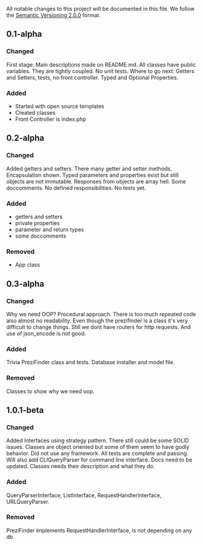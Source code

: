 All notable changes to this project will be documented in this file.
We follow the [Semantic Versioning 2.0.0](http://semver.org/) format.

## 0.1-alpha

### Changed
First stage: Main descriptions made on README.md. All classes have public variables. They are tightly coupled.
No unit tests. Where to go next: Getters and Setters, tests, no front controller. Typed and Optional Properties.

### Added
- Started with open source templates
- Created classes
- Front Controller is index.php

## 0.2-alpha

### Changed
Added getters and setters. There many getter and setter methods. Encapsulation shown.
Typed parameters and properties exist but still objects are not immutable.
Responses from objects are array hell. Some doccomments. No defined responsibilities.
No tests yet.

### Added
- getters and setters
- private properties
- parameter and return types
- some doccomments

### Removed
- App class

## 0.3-alpha

### Changed
Why we need OOP? Procedural approach. There is too much repeated code also almost no readability. Even though 
the prezifinder is a class it's very difficult to change things. Still we dont have routers for http requests.
And use of json_encode is not good.

### Added
Trivia PreziFinder class and tests. Database installer and model file.


### Removed
Classes to show why we need oop.

## 1.0.1-beta

### Changed
Added Interfaces using strategy pattern. There still could be some SOLID issues.
Classes are object oriented but some of them seem to have godly behavior. Did not use any framework.
All tests are complete and passing. Will also add CLIQueryParser for command line interface. Docs need to be updated.
Classes needs their description and what they do.

### Added
QueryParserInterface, ListInterface, RequestHandlerInterface, URLQueryParser.

### Removed
PreziFinder implements RequestHandlerInterface, is not depending on any db.